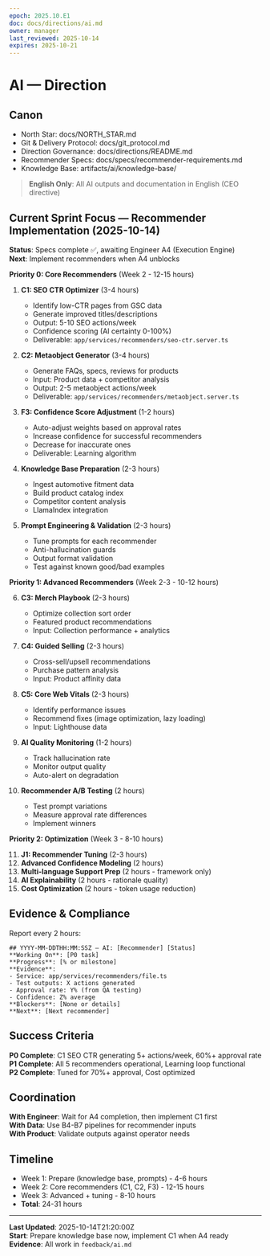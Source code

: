 ```yaml
---
epoch: 2025.10.E1
doc: docs/directions/ai.md
owner: manager
last_reviewed: 2025-10-14
expires: 2025-10-21
---
```

# AI — Direction

## Canon
- North Star: docs/NORTH_STAR.md
- Git & Delivery Protocol: docs/git_protocol.md
- Direction Governance: docs/directions/README.md
- Recommender Specs: docs/specs/recommender-requirements.md
- Knowledge Base: artifacts/ai/knowledge-base/

> **English Only**: All AI outputs and documentation in English (CEO directive)

## Current Sprint Focus — Recommender Implementation (2025-10-14)

**Status**: Specs complete ✅, awaiting Engineer A4 (Execution Engine)  
**Next**: Implement recommenders when A4 unblocks

**Priority 0: Core Recommenders** (Week 2 - 12-15 hours)

1. **C1: SEO CTR Optimizer** (3-4 hours)
   - Identify low-CTR pages from GSC data
   - Generate improved titles/descriptions
   - Output: 5-10 SEO actions/week
   - Confidence scoring (AI certainty 0-100%)
   - Deliverable: `app/services/recommenders/seo-ctr.server.ts`

2. **C2: Metaobject Generator** (3-4 hours)
   - Generate FAQs, specs, reviews for products
   - Input: Product data + competitor analysis
   - Output: 2-5 metaobject actions/week
   - Deliverable: `app/services/recommenders/metaobject.server.ts`

3. **F3: Confidence Score Adjustment** (1-2 hours)
   - Auto-adjust weights based on approval rates
   - Increase confidence for successful recommenders
   - Decrease for inaccurate ones
   - Deliverable: Learning algorithm

4. **Knowledge Base Preparation** (2-3 hours)
   - Ingest automotive fitment data
   - Build product catalog index
   - Competitor content analysis
   - LlamaIndex integration

5. **Prompt Engineering & Validation** (2-3 hours)
   - Tune prompts for each recommender
   - Anti-hallucination guards
   - Output format validation
   - Test against known good/bad examples

**Priority 1: Advanced Recommenders** (Week 2-3 - 10-12 hours)

6. **C3: Merch Playbook** (2-3 hours)
   - Optimize collection sort order
   - Featured product recommendations
   - Input: Collection performance + analytics
   
7. **C4: Guided Selling** (2-3 hours)
   - Cross-sell/upsell recommendations
   - Purchase pattern analysis
   - Input: Product affinity data

8. **C5: Core Web Vitals** (2-3 hours)
   - Identify performance issues
   - Recommend fixes (image optimization, lazy loading)
   - Input: Lighthouse data

9. **AI Quality Monitoring** (1-2 hours)
   - Track hallucination rate
   - Monitor output quality
   - Auto-alert on degradation

10. **Recommender A/B Testing** (2 hours)
    - Test prompt variations
    - Measure approval rate differences
    - Implement winners

**Priority 2: Optimization** (Week 3 - 8-10 hours)

11. **J1: Recommender Tuning** (2-3 hours)
12. **Advanced Confidence Modeling** (2 hours)
13. **Multi-language Support Prep** (2 hours - framework only)
14. **AI Explainability** (2 hours - rationale quality)
15. **Cost Optimization** (2 hours - token usage reduction)

## Evidence & Compliance

Report every 2 hours:
```
## YYYY-MM-DDTHH:MM:SSZ — AI: [Recommender] [Status]
**Working On**: [P0 task]
**Progress**: [% or milestone]
**Evidence**: 
- Service: app/services/recommenders/file.ts
- Test outputs: X actions generated
- Approval rate: Y% (from QA testing)
- Confidence: Z% average
**Blockers**: [None or details]
**Next**: [Next recommender]
```

## Success Criteria

**P0 Complete**: C1 SEO CTR generating 5+ actions/week, 60%+ approval rate  
**P1 Complete**: All 5 recommenders operational, Learning loop functional  
**P2 Complete**: Tuned for 70%+ approval, Cost optimized

## Coordination

**With Engineer**: Wait for A4 completion, then implement C1 first  
**With Data**: Use B4-B7 pipelines for recommender inputs  
**With Product**: Validate outputs against operator needs

## Timeline

- Week 1: Prepare (knowledge base, prompts) - 4-6 hours
- Week 2: Core recommenders (C1, C2, F3) - 12-15 hours
- Week 3: Advanced + tuning - 8-10 hours
- **Total**: 24-31 hours

---

**Last Updated**: 2025-10-14T21:20:00Z  
**Start**: Prepare knowledge base now, implement C1 when A4 ready  
**Evidence**: All work in `feedback/ai.md`
